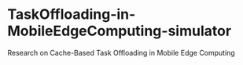 # TaskOffloading-in-MobileEdgeComputing-simulator
Research on Cache-Based Task Offloading in Mobile Edge Computing
